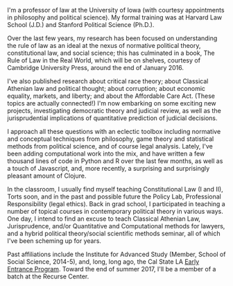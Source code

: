 I'm a professor of law at the University of Iowa (with courtesy appointments in philosophy and political science). My formal training was at Harvard Law School (J.D.) and Stanford Political Science (Ph.D.). 




Over the last few years, my research has been focused on understanding the rule of law as an ideal at the nexus of normative political theory, constitutional law, and social science; this has culminated in a book, The Rule of Law in the Real World, which will be on shelves, courtesy of Cambridge University Press, around the end of January 2016.

I've also published research about critical race theory; about Classical Athenian law and political thought; about corruption; about economic equality, markets, and liberty; and about the Affordable Care Act. (These topics are actually connected!) I'm now embarking on some exciting new projects, investigating democratic theory and judicial review, as well as the jurisprudential implications of quantitative prediction of judicial decisions.

I approach all these questions with an eclectic toolbox including normative and conceptual techniques from philosophy, game theory and statistical methods from political science, and of course legal analysis. Lately, I've been adding computational work into the mix, and have written a few thousand lines of code in Python and R over the last few months, as well as a touch of Javascript, and, more recently, a surprising and surprisingly pleasant amount of Clojure.

In the classroom, I usually find myself teaching Constitutional Law (I and II), Torts soon, and in the past and possible future the Policy Lab, Professional Responsibility (legal ethics). Back in grad school, I participated in teaching a number of topical courses in contemporary political theory in various ways. One day, I intend to find an excuse to teach Classical Athenian Law, Jurisprudence, and/or Quantitative and Computational methods for lawyers, and a hybrid political theory/social scientific methods seminar, all of which I've been scheming up for years.

Past affiliations include the Institute for Advanced Study (Member, School of Social Science, 2014-5), and, long, long ago, the Cal State LA [Early Entrance Program](http://www.calstatela.edu/academic/eep). Toward the end of summer 2017, I'll be a member of a batch at the Recurse Center.
